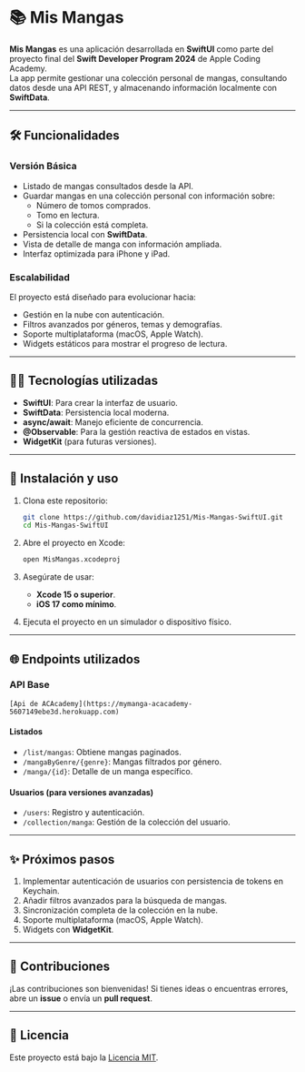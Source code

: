 # 📚 Mis Mangas

**Mis Mangas** es una aplicación desarrollada en **SwiftUI** como parte del proyecto final del **Swift Developer Program 2024** de Apple Coding Academy.  
La app permite gestionar una colección personal de mangas, consultando datos desde una API REST, y almacenando información localmente con **SwiftData**.

---

## 🛠 Funcionalidades

### Versión Básica
- Listado de mangas consultados desde la API.
- Guardar mangas en una colección personal con información sobre:
  - Número de tomos comprados.
  - Tomo en lectura.
  - Si la colección está completa.
- Persistencia local con **SwiftData**.
- Vista de detalle de manga con información ampliada.
- Interfaz optimizada para iPhone y iPad.

### Escalabilidad
El proyecto está diseñado para evolucionar hacia:
- Gestión en la nube con autenticación.
- Filtros avanzados por géneros, temas y demografías.
- Soporte multiplataforma (macOS, Apple Watch).
- Widgets estáticos para mostrar el progreso de lectura.

---

## 🧑‍💻 Tecnologías utilizadas

- **SwiftUI**: Para crear la interfaz de usuario.
- **SwiftData**: Persistencia local moderna.
- **async/await**: Manejo eficiente de concurrencia.
- **@Observable**: Para la gestión reactiva de estados en vistas.
- **WidgetKit** (para futuras versiones).

---

## 🚀 Instalación y uso

1. Clona este repositorio:
   ```bash
   git clone https://github.com/davidiaz1251/Mis-Mangas-SwiftUI.git
   cd Mis-Mangas-SwiftUI
   ```

2. Abre el proyecto en Xcode:
   ```bash
   open MisMangas.xcodeproj
   ```

3. Asegúrate de usar:
   - **Xcode 15 o superior**.
   - **iOS 17 como mínimo**.

4. Ejecuta el proyecto en un simulador o dispositivo físico.

---

## 🌐 Endpoints utilizados

### API Base
`[Api de ACAcademy](https://mymanga-acacademy-5607149ebe3d.herokuapp.com)`

#### Listados
- `/list/mangas`: Obtiene mangas paginados.
- `/mangaByGenre/{genre}`: Mangas filtrados por género.
- `/manga/{id}`: Detalle de un manga específico.

#### Usuarios (para versiones avanzadas)
- `/users`: Registro y autenticación.
- `/collection/manga`: Gestión de la colección del usuario.

---

## ✨ Próximos pasos

1. Implementar autenticación de usuarios con persistencia de tokens en Keychain.
2. Añadir filtros avanzados para la búsqueda de mangas.
3. Sincronización completa de la colección en la nube.
4. Soporte multiplataforma (macOS, Apple Watch).
5. Widgets con **WidgetKit**.

---

## 🤝 Contribuciones

¡Las contribuciones son bienvenidas! Si tienes ideas o encuentras errores, abre un **issue** o envía un **pull request**.

---

## 📝 Licencia

Este proyecto está bajo la [Licencia MIT](LICENSE).
